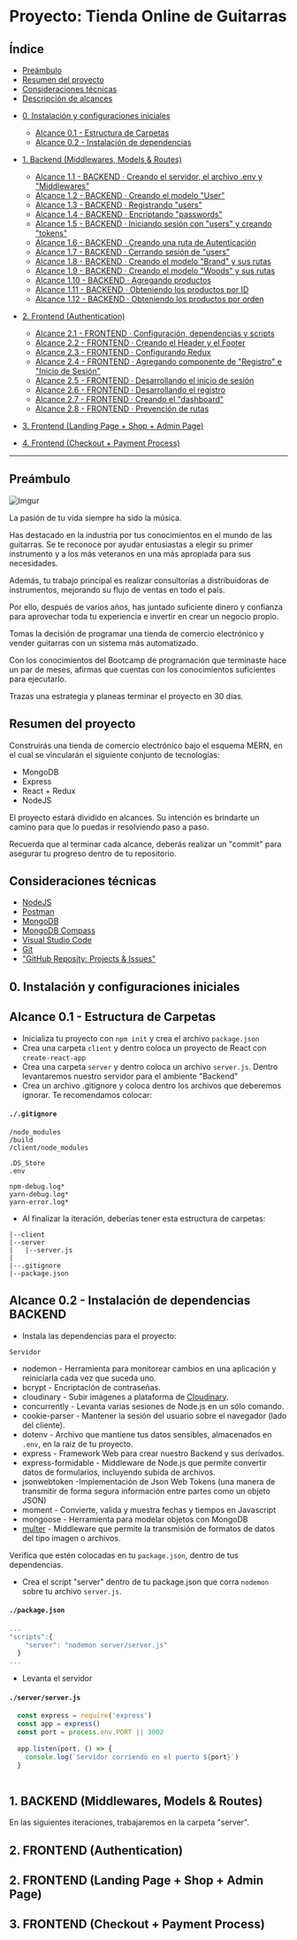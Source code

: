 # Proyecto: Tienda Online de Guitarras

## Índice

- [Preámbulo](#preámbulo)
- [Resumen del proyecto](#resumen-del-proyecto)
- [Consideraciones técnicas](#consideraciones-tecnicas)
- [Descripción de alcances](#resumen-del-proyecto)

* [0. Instalación y configuraciones iniciales](#resumen-del-proyecto)
  - [Alcance 0.1 - Estructura de Carpetas](#alcances-01)
  - [Alcance 0.2 - Instalación de dependencias](#alcances-02)
  
* [1. Backend (Middlewares, Models & Routes)](#iteraciones)
  * [Alcance 1.1 - BACKEND · Creando el servidor, el archivo .env y "Middlewares"]()
  * [Alcance 1.2 - BACKEND · Creando el modelo "User"]()
  * [Alcance 1.3 - BACKEND · Registrando "users"]()
  * [Alcance 1.4 - BACKEND · Encriptando "passwords"]()
  * [Alcance 1.5 - BACKEND · Iniciando sesión con "users" y creando "tokens"]()
  * [Alcance 1.6 - BACKEND · Creando una ruta de Autenticación]()
  * [Alcance 1.7 - BACKEND · Cerrando sesión de "users"]()
  * [Alcance 1.8 - BACKEND · Creando el modelo "Brand" y sus rutas]()
  * [Alcance 1.9 - BACKEND · Creando el modelo "Woods" y sus rutas]()
  * [Alcance 1.10 - BACKEND · Agregando productos]()
  * [Alcance 1.11 - BACKEND · Obteniendo los productos por ID]()
  * [Alcance 1.12 - BACKEND · Obteniendo los productos por orden]()

* [2. Frontend (Authentication)](#iteraciones)

  * [Alcance 2.1 - FRONTEND · Configuración, dependencias y scripts]()
  * [Alcance 2.2 - FRONTEND · Creando el Header y el Footer]()
  * [Alcance 2.3 - FRONTEND · Configurando Redux]()
  * [Alcance 2.4 - FRONTEND · Agregando componente de "Registro" e "Inicio de Sesión"]()
  * [Alcance 2.5 - FRONTEND · Desarrollando el inicio de sesión]()
  * [Alcance 2.6 - FRONTEND · Desarrollando el registro]()
  * [Alcance 2.7 - FRONTEND · Creando el "dashboard"]()
  * [Alcance 2.8 - FRONTEND · Prevención de rutas]()

* [3. Frontend (Landing Page + Shop + Admin Page)](#iteraciones)

* [4. Frontend (Checkout + Payment Process)](#iteraciones)

***

## Preámbulo

![Imgur](https://i.imgur.com/XHpENHF.jpg)

La pasión de tu vida siempre ha sido la música. 

Has destacado en la industria por tus conocimientos en el mundo de las guitarras. Se te reconoce por ayudar entusiastas a elegir su primer instrumento y a los más veteranos en una más apropiada para sus necesidades. 

Además, tu trabajo principal es realizar consultorías a distribuidoras de instrumentos, mejorando su flujo de ventas en todo el país.

Por ello, después de varios años, has juntado suficiente dinero y confianza para aprovechar toda tu experiencia e invertir en crear un negocio propio.

Tomas la decisión de programar una tienda de comercio electrónico y vender guitarras con un sistema más automatizado. 

Con los conocimientos del Bootcamp de programación que terminaste hace un par de meses, afirmas que cuentas con los conocimientos suficientes para ejecutarlo.

Trazas una estrategia y planeas terminar el proyecto en 30 días.

## Resumen del proyecto

Construirás una tienda de comercio electrónico bajo el esquema MERN, en el cual se vincularán el siguiente conjunto de tecnologías:

- MongoDB
- Express
- React + Redux
- NodeJS

El proyecto estará dividido en alcances. Su intención es brindarte un camino para que lo puedas ir resolviendo paso a paso.

Recuerda que al terminar cada alcance, deberás realizar un "commit" para asegurar tu progreso dentro de tu repositorio.
 

## Consideraciones técnicas

* [NodeJS](https://nodejs.org)
* [Postman](https://www.getpostman.com/)
* [MongoDB](https://docs.mongodb.com/manual/administration/install-community/)
* [MongoDB Compass](https://www.mongodb.com/products/compass)
* [Visual Studio Code](https://code.visualstudio.com/)
* [Git](https://git-scm.com/downloads)
* ["GitHub Reposity: Projects & Issues"](https://help.github.com/en/articles/about-project-boards)


## 0. Instalación y configuraciones iniciales

## Alcance 0.1 - Estructura de Carpetas

- Inicializa tu proyecto con `npm init` y crea el archivo `package.json`
- Crea una carpeta `client` y dentro coloca un proyecto de React con `create-react-app`
- Crea una carpeta `server` y dentro coloca un archivo `server.js`. Dentro levantaremos nuestro servidor para el ambiente "Backend"
- Crea un archivo .gitignore y coloca dentro los archivos que deberemos ignorar. Te recomendamos colocar:

#### `./.gitignore`
```
/node_modules
/build
/client/node_modules

.DS_Store
.env

npm-debug.log*
yarn-debug.log*
yarn-error.log*
```

- Al finalizar la iteración, deberías tener esta estructura de carpetas:

```
|--client
|--server
|   |--server.js
|  
|--.gitignore
|--package.json
```

## Alcance 0.2 - Instalación de dependencias BACKEND

- Instala las dependencias para el proyecto:

`Servidor`
- nodemon - Herramienta para monitorear cambios en una aplicación y reiniciarla cada vez que suceda uno.
- bcrypt - Encriptación de contraseñas.
- cloudinary - Subir imágenes a plataforma de [Cloudinary](https://cloudinary.com/).
- concurrently - Levanta varias sesiones de Node.js en un sólo comando.
- cookie-parser - Mantener la sesión del usuario sobre el navegador (lado del cliente).
- dotenv - Archivo que mantiene tus datos sensibles, almacenados en `.env`, en la raiz de tu proyecto.
- express - Framework Web para crear nuestro Backend y sus derivados.
- express-formidable - Middleware de Node.js que permite convertir datos de formularios, incluyendo subida de archivos.
- jsonwebtoken -Implementación de Json Web Tokens (una manera de transmitir de forma segura información entre partes como un objeto JSON)
- moment - Convierte, valida y muestra fechas y tiempos en Javascript
- mongoose - Herramienta para modelar objetos con MongoDB
- [multer](https://www.npmjs.com/package/multer) - Middleware que permite la transmisión de formatos de datos del tipo imagen o archivos.

Verifica que estén colocadas en tu `package.json`, dentro de tus dependencias.

- Crea el script "server" dentro de tu package.json que corra `nodemon` sobre tu archivo `server.js`.

#### `./package.json`
```javascript
...
"scripts":{
    "server": "nodemon server/server.js"
  }
...
```

- Levanta el servidor

#### `./server/server.js`
```javascript
  const express = require('express')
  const app = express()
  const port = process.env.PORT || 3002
  
  app.listen(port, () => {
    console.log(`Servidor corriendo en el puerto ${port}`)
  }
  
```



## 1. BACKEND (Middlewares, Models & Routes)

En las siguientes iteraciones, trabajaremos en la carpeta "server".

## 2. FRONTEND (Authentication)

## 2. FRONTEND (Landing Page + Shop + Admin Page)

## 3. FRONTEND (Checkout + Payment Process)






